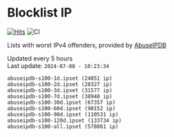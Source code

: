 # Blocklist IP

[![Hits](https://hits.seeyoufarm.com/api/count/incr/badge.svg?url=https%3A%2F%2Fgithub.com%2Fborestad%2Fblocklist-ip%2F&count_bg=%2379C83D&title_bg=%23555555&icon=&icon_color=%23E7E7E7&title=hits&edge_flat=false)](https://hits.seeyoufarm.com)  ![CI](https://img.shields.io/github/workflow/status/borestad/blocklist-ip/CI?style=flat-square)

Lists with worst IPv4 offenders, provided by [AbuseIPDB](https://www.abuseipdb.com/)

<!-- FOOTER-PLACEHOLDER -->
Updated every 5 hours<br>
Last update: `2024-07-08 - 10:23:34`
```
abuseipdb-s100-1d.ipset (24051 ip)
abuseipdb-s100-2d.ipset (28327 ip)
abuseipdb-s100-3d.ipset (31577 ip)
abuseipdb-s100-7d.ipset (38948 ip)
abuseipdb-s100-30d.ipset (67357 ip)
abuseipdb-s100-60d.ipset (90152 ip)
abuseipdb-s100-90d.ipset (110531 ip)
abuseipdb-s100-120d.ipset (133734 ip)
abuseipdb-s100-all.ipset (578861 ip)
```

